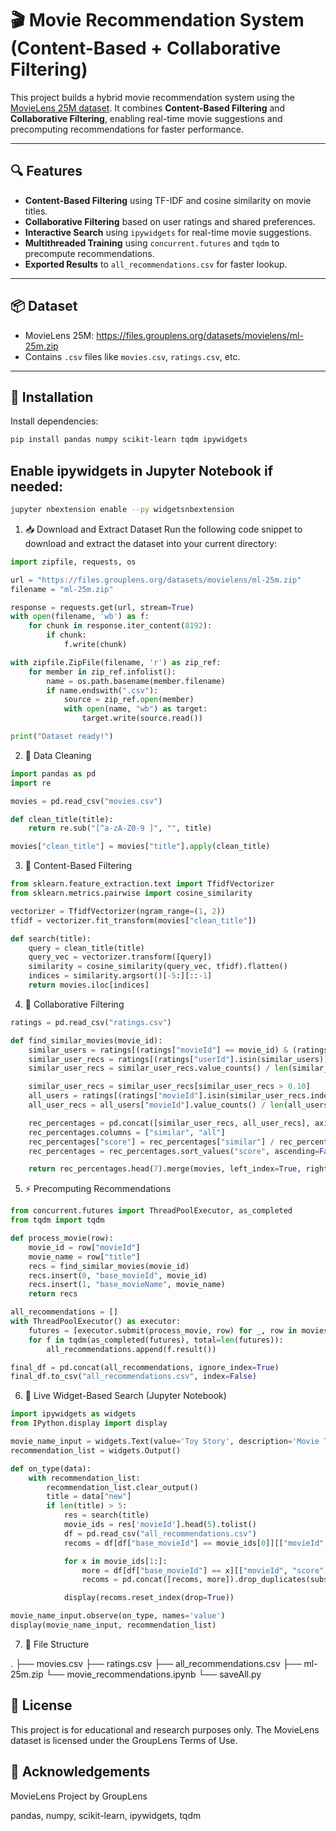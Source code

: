 # 🎬 Movie Recommendation System (Content-Based + Collaborative Filtering)

This project builds a hybrid movie recommendation system using the [MovieLens 25M dataset](https://grouplens.org/datasets/movielens/25m/). It combines **Content-Based Filtering** and **Collaborative Filtering**, enabling real-time movie suggestions and precomputing recommendations for faster performance.

---

## 🔍 Features

- **Content-Based Filtering** using TF-IDF and cosine similarity on movie titles.
- **Collaborative Filtering** based on user ratings and shared preferences.
- **Interactive Search** using `ipywidgets` for real-time movie suggestions.
- **Multithreaded Training** using `concurrent.futures` and `tqdm` to precompute recommendations.
- **Exported Results** to `all_recommendations.csv` for faster lookup.

---

## 📦 Dataset

- MovieLens 25M: https://files.grouplens.org/datasets/movielens/ml-25m.zip
- Contains `.csv` files like `movies.csv`, `ratings.csv`, etc.

---

## 🧪 Installation

Install dependencies:

```bash
pip install pandas numpy scikit-learn tqdm ipywidgets
```
## Enable ipywidgets in Jupyter Notebook if needed:
```bash
jupyter nbextension enable --py widgetsnbextension
```
1. 📥 Download and Extract Dataset
Run the following code snippet to download and extract the dataset into your current directory:
```python
import zipfile, requests, os

url = "https://files.grouplens.org/datasets/movielens/ml-25m.zip"
filename = "ml-25m.zip"

response = requests.get(url, stream=True)
with open(filename, 'wb') as f:
    for chunk in response.iter_content(8192):
        if chunk:
            f.write(chunk)

with zipfile.ZipFile(filename, 'r') as zip_ref:
    for member in zip_ref.infolist():
        name = os.path.basename(member.filename)
        if name.endswith(".csv"):
            source = zip_ref.open(member)
            with open(name, "wb") as target:
                target.write(source.read())

print("Dataset ready!")
```

2. 🧼 Data Cleaning

```python
import pandas as pd
import re

movies = pd.read_csv("movies.csv")

def clean_title(title):
    return re.sub("[^a-zA-Z0-9 ]", "", title)

movies["clean_title"] = movies["title"].apply(clean_title)

```

3.  🧠 Content-Based Filtering

```python
from sklearn.feature_extraction.text import TfidfVectorizer
from sklearn.metrics.pairwise import cosine_similarity

vectorizer = TfidfVectorizer(ngram_range=(1, 2))
tfidf = vectorizer.fit_transform(movies["clean_title"])

def search(title):
    query = clean_title(title)
    query_vec = vectorizer.transform([query])
    similarity = cosine_similarity(query_vec, tfidf).flatten()
    indices = similarity.argsort()[-5:][::-1]
    return movies.iloc[indices]
```

4. 👥 Collaborative Filtering

```python
ratings = pd.read_csv("ratings.csv")

def find_similar_movies(movie_id):
    similar_users = ratings[(ratings["movieId"] == movie_id) & (ratings["rating"] >= 4)]["userId"].unique()
    similar_user_recs = ratings[(ratings["userId"].isin(similar_users)) & (ratings["rating"] >= 4)]["movieId"]
    similar_user_recs = similar_user_recs.value_counts() / len(similar_users)

    similar_user_recs = similar_user_recs[similar_user_recs > 0.10]
    all_users = ratings[(ratings["movieId"].isin(similar_user_recs.index)) & (ratings["rating"] >= 4)]
    all_user_recs = all_users["movieId"].value_counts() / len(all_users["userId"].unique())

    rec_percentages = pd.concat([similar_user_recs, all_user_recs], axis=1)
    rec_percentages.columns = ["similar", "all"]
    rec_percentages["score"] = rec_percentages["similar"] / rec_percentages["all"]
    rec_percentages = rec_percentages.sort_values("score", ascending=False)

    return rec_percentages.head(7).merge(movies, left_index=True, right_on="movieId")[["movieId", "score", "title", "genres"]]
```

5. ⚡ Precomputing Recommendations

```python
from concurrent.futures import ThreadPoolExecutor, as_completed
from tqdm import tqdm

def process_movie(row):
    movie_id = row["movieId"]
    movie_name = row["title"]
    recs = find_similar_movies(movie_id)
    recs.insert(0, "base_movieId", movie_id)
    recs.insert(1, "base_movieName", movie_name)
    return recs

all_recommendations = []
with ThreadPoolExecutor() as executor:
    futures = [executor.submit(process_movie, row) for _, row in movies.iterrows()]
    for f in tqdm(as_completed(futures), total=len(futures)):
        all_recommendations.append(f.result())

final_df = pd.concat(all_recommendations, ignore_index=True)
final_df.to_csv("all_recommendations.csv", index=False)


```

6. 🧩 Live Widget-Based Search (Jupyter Notebook)

```python
import ipywidgets as widgets
from IPython.display import display

movie_name_input = widgets.Text(value='Toy Story', description='Movie Title:')
recommendation_list = widgets.Output()

def on_type(data):
    with recommendation_list:
        recommendation_list.clear_output()
        title = data["new"]
        if len(title) > 5:
            res = search(title)
            movie_ids = res['movieId'].head(5).tolist()
            df = pd.read_csv("all_recommendations.csv")
            recoms = df[df["base_movieId"] == movie_ids[0]][["movieId", "score", "title", "genres"]]

            for x in movie_ids[1:]:
                more = df[df["base_movieId"] == x][["movieId", "score", "title", "genres"]]
                recoms = pd.concat([recoms, more]).drop_duplicates(subset='movieId')

            display(recoms.reset_index(drop=True))

movie_name_input.observe(on_type, names='value')
display(movie_name_input, recommendation_list)

```

7. 📁 File Structure

.
├── movies.csv
├── ratings.csv
├── all_recommendations.csv
├── ml-25m.zip
└── movie_recommendations.ipynb
└── saveAll.py

## 📜 License
This project is for educational and research purposes only. The MovieLens dataset is licensed under the GroupLens Terms of Use.

## 🙌 Acknowledgements
MovieLens Project by GroupLens

pandas, numpy, scikit-learn, ipywidgets, tqdm

